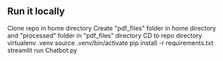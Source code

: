 ## Run it locally
Clone repo in home directory
Create "pdf_files" folder in home directory and "processed" folder in "pdf_files" directory
CD to repo directory
virtualenv .venv
source .venv/bin/activate
pip install -r requirements.txt
streamlit run Chatbot.py
```
